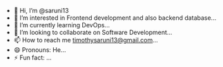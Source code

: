 - 👋 Hi, I’m @saruni13
- 👀 I’m interested in Frontend development and also backend database...
- 🌱 I’m currently learning DevOps...
- 💞️ I’m looking to collaborate on Software Development...
- 📫 How to reach me timothysaruni13@gmail.com...
- 😄 Pronouns: He...
- ⚡ Fun fact: ...

<!---
saruni13/saruni13 is a ✨ special ✨ repository because its `README.md` (this file) appears on your GitHub profile.
You can click the Preview link to take a look at your changes.
--->
